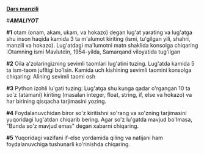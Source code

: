 **[Dars manzili](https://python.sariq.dev/dictionary/14-dictionary#)**

#**_AMALIYOT_**

**#1** otam (onam, akam, ukam, va hokazo) degan lug'at yarating va lug'atga shu inson haqida kamida 3 ta m'alumot kiriting (ismi, tu'gilgan yili, shahri, manzili va hokazo). Lug'atdagi ma'lumotni matn shaklida konsolga chiqaring :Otamning ismi Mavlutdin, 1954-yilda, Samarqand viloyatida tug'ilgan

**#2** Oila a'zolaringizning sevimli taomlari lug'atini tuzing. Lug'atda kamida 5 ta ism-taom jufltigi bo'lsin. Kamida uch kishining sevimli taomini konsolga chiqaring: Alining sevimli taomi osh

**#3** Python izohli lu'gati tuzing: Lug'atga shu kunga qadar o'rgangan 10 ta so'z (atamani) kiriting (masalan integer, float, string, if, else va hokazo) va har birining qisqacha tarjimasini yozing.

**#4** Foydalanuvchidan biror so'z kiritishni so'rang va so'zning tarjimasini yuqoridagi lug'atdan chiqarib bering. Agar so'z lu'gatda mavjud bo'lmasa, "Bunda so'z mavjud emas" degan xabarni chiqaring.

**#5** Yuqoridagi vazifani if-else yordamida qiling va natijani ham foydalanuvchiga tushunarli ko'rinishda chiqaring.
